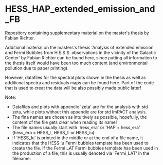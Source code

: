 # HESS_HAP_extended_emission_and_FB
Repository containing supplementary material on the master's thesis by Fabian Richter.

Additional material on the masters's thesis 'Analysis of extended emission and Fermi Bubbles from H.E.S.S. observations in the vicinity of the Galactic Center' by Fabian Richter can be found here, since putting all information to the thesis itself would have been too much content (and environmental pollution due to paper printing).

However, datafiles for the spectral plots shown in the thesis as well as additional spectra and residuals maps can be found here.
Part of the code that is used to creat the data will be also possibly made public later!

Note:
- Datafiles and plots with appendix 'zeta' are for the analysis with std zeta, while plots without this appendix are for std ImPACT analysis.
- The fina names are chosen as intuitively as possible, hopefully, the content of the file gets clear when reading its name!
- The file names usually start with 'hess_era' or 'HAP + hess_era' (hess_era = HESS_I, HESS_II or HESS_Iu).
- If 'HESS_Iu' is printed in the middle or at the end of a file name, it indicates that the HESS Iu Fermi bubbles template has been used to create the file. If the Fermi LAT Fermi bubbles template has been used in the production of a file, this is usually denoted via 'Fermi_LAT' in the filename.